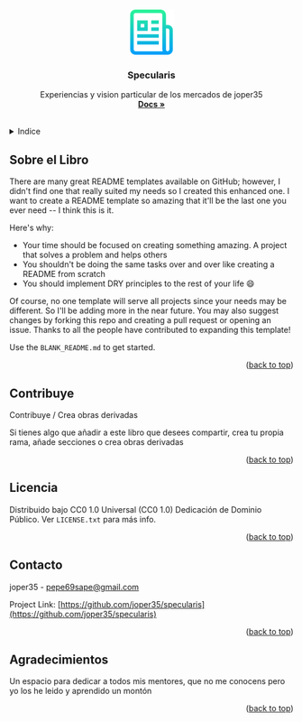 <a name="readme-top"></a>


<!-- PROJECT LOGO -->
<br />
<div align="center">
  <a href="https://github.com/joper35/specularis">
    <img src="img/logo.png" alt="Logo" width="80" height="80">
  </a>

  <h3 align="center">Specularis</h3>

  <p align="center">
    Experiencias y vision particular de los mercados de joper35
    <br />
    <a href="https://github.com/joper35/specularis/blob/main/README.md"><strong>Docs »</strong></a>
    <br />
    <br />

  </p>
</div>



<!-- TABLE OF CONTENTS -->
<details>
  <summary>Indice</summary>
  <ol>
    <li>
      <a href="#sobre-el-libro">Sobre el libro</a>
    </li>
   <li><a href="#contribuye">Contribuye / Crea obras derivadas</a></li>
    <li><a href="#licencia">Licencia</a></li>
    <li><a href="#contacto">Contacto</a></li>
    <li><a href="#agradecimientos">Agradecimientos</a></li>
  </ol>
</details>



<!-- ABOUT THE PROJECT -->
## Sobre el Libro

There are many great README templates available on GitHub; however, I didn't find one that really suited my needs so I created this enhanced one. I want to create a README template so amazing that it'll be the last one you ever need -- I think this is it.

Here's why:
* Your time should be focused on creating something amazing. A project that solves a problem and helps others
* You shouldn't be doing the same tasks over and over like creating a README from scratch
* You should implement DRY principles to the rest of your life :smile:

Of course, no one template will serve all projects since your needs may be different. So I'll be adding more in the near future. You may also suggest changes by forking this repo and creating a pull request or opening an issue. Thanks to all the people have contributed to expanding this template!

Use the `BLANK_README.md` to get started.

<p align="right">(<a href="#readme-top">back to top</a>)</p>

<!-- Contribuye -->
## Contribuye

Contribuye / Crea obras derivadas

Si tienes algo que añadir a este libro que desees compartir, crea tu propia rama, añade secciones o crea obras derivadas


<p align="right">(<a href="#readme-top">back to top</a>)</p>


<!-- LICENSE -->
## Licencia


Distribuido bajo CC0 1.0 Universal (CC0 1.0) Dedicación de Dominio Público. Ver `LICENSE.txt` para más info.

<p align="right">(<a href="#readme-top">back to top</a>)</p>



<!-- CONTACT -->
## Contacto

joper35 - pepe69sape@gmail.com

Project Link: [https://github.com/joper35/specularis](https://github.com/joper35/specularis)

<p align="right">(<a href="#readme-top">back to top</a>)</p>



<!-- ACKNOWLEDGMENTS -->
## Agradecimientos

Un espacio para dedicar a todos mis mentores, que no me conocens pero yo los he leido y aprendido un montón



<p align="right">(<a href="#readme-top">back to top</a>)</p>





